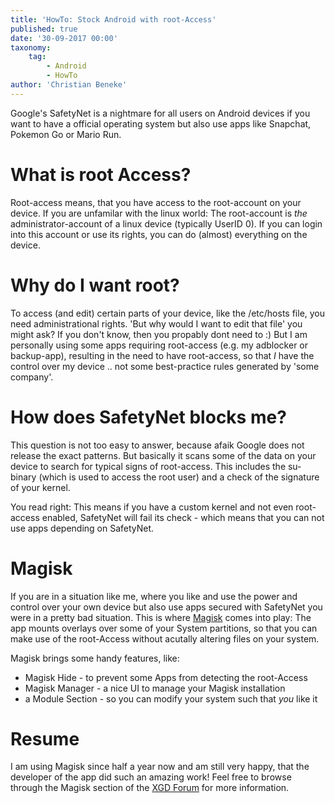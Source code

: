 ```yaml
---
title: 'HowTo: Stock Android with root-Access'
published: true
date: '30-09-2017 00:00'
taxonomy:
    tag:
        - Android
        - HowTo
author: 'Christian Beneke'
---
```


Google's SafetyNet is a nightmare for all users on Android devices if you want to have a official operating system but also use apps like Snapchat, Pokemon Go or Mario Run.

# What is root Access?

Root-access means, that you have access to the root-account on your device. If you are unfamilar with the linux world: The root-account is _the_ administrator-account of a linux device (typically UserID 0). If you can login into this account or use its rights, you can do (almost) everything on the device.

# Why do I want root?

To access (and edit) certain parts of your device, like the /etc/hosts file, you need administrational rights. 'But why would I want to edit that file' you might ask? If you don't know, then you propably dont need to :)
But I am personally using some apps requiring root-access (e.g. my adblocker or backup-app), resulting in the need to have root-access, so that _I_ have the control over my device .. not some best-practice rules generated by 'some company'.

# How does SafetyNet blocks me?

This question is not too easy to answer, because afaik Google does not release the exact patterns. But basically it scans some of the data on your device to search for typical signs of root-access. This includes the su-binary (which is used to access the root user) and a check of the signature of your kernel.

You read right: This means if you have a custom kernel and not even root-access enabled, SafetyNet will fail its check - which means that you can not use apps depending on SafetyNet.

# Magisk

If you are in a situation like me, where you like and use the power and control over your own device but also use apps secured with SafetyNet you were in a pretty bad situation. This is where [Magisk](https://forum.xda-developers.com/apps/magisk/official-magisk-v7-universal-systemless-t3473445) comes into play: The app mounts overlays over some of your System partitions, so that you can make use of the root-Access without acutally altering files on your system.

Magisk brings some handy features, like:

* Magisk Hide - to prevent some Apps from detecting the root-Access
* Magisk Manager - a nice UI to manage your Magisk installation
* a Module Section - so you can modify your system such that _you_ like it

# Resume

I am using Magisk since half a year now and am still very happy, that the developer of the app did such an amazing work! Feel free to browse through the Magisk section of the [XGD Forum](https://forum.xda-developers.com/apps/magisk) for more information.